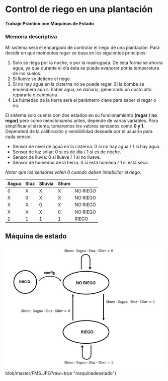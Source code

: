 # Control de riego en una plantación
#### Trabajo Práctico con Máquinas de Estado
### Memoria descriptiva

Mi sistema será el encargado de controlar el riego de una plantación. Para decidir en que momentos regar se basa en los siguientes principios:
1. Solo se riega por la noche, o por la madrugada. De esta forma se ahorra agua, ya que durante el día ésta se puede evaporar por la temperatura de los suelos.
2. Si llueve se detiene el riego.
3. Si no hay agua en la cisterna no se puede regar. Si la bomba se encendiera aún si haber agua, se dañaría, generando un costo alto repararla o cambiarla.
4. La húmedad de la tierra será el parámetro clave para saber si regar o no.

El sistema solo cuenta con dos estados en su funcionamiento **(regar / no regar)** pero como mencionamos antes, depende de varias variables. Para simplificar el sistema, tomaremos los valores sensados como **0 y 1**. Dependerá de la calibración y sensibilidad deseada por el usuario para cada sensor.

- Sensor de nivel de agua en la cisterna: 0 si no hay agua / 1 si hay agua.
- Sensor de luz solar: 0 si es de día / 1 si es de noche.
- Sensor de lluvia: 0 si llueve / 1 si no llueve.
- Sensor de húmedad de la tierra: 0 si está húmeda / 1 si está seca.

*Notar que los sensores valen 0 cuando deben inhabilitar el riego.*


| Sagua  | Sluz  | Slluvia  | Shum  |   |
| ------------ | ------------ | ------------ | ------------ | ------------ |
| 0  | X  | X  | X  | NO RIEGO  |
| X  | 0  | X  | X  | NO RIEGO  |
| X  | X  | 0  | X  | NO RIEGO  |
| X  | X  | X  | 0  | NO RIEGO  |
| 1  | 1  | 1  | 1  | RIEGO  |

## Máquina de estado
[![fms](Recursos/FMS.JPG "fms")](https://github.com/Bruno-Pacheco/TP-MaquinasDeEstado-ControlDeRiego/blob/master/Recursos/FMS.JPG "fms")blob/master/FMS.JPG?raw=true "maquinadeestado")